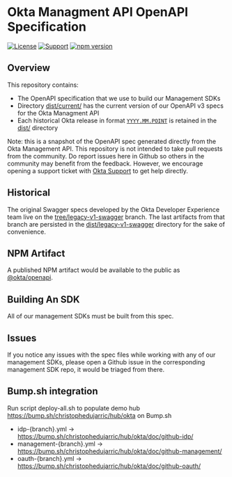 # Okta Managment API OpenAPI Specification

[![License](https://img.shields.io/badge/License-Apache%202.0-blue.svg)](https://opensource.org/licenses/Apache-2.0)
[![Support](https://img.shields.io/badge/support-Developer%20Forum-blue.svg)](https://devforum.okta.com/)
[![npm version](https://img.shields.io/npm/v/@okta/openapi.svg?style=flat-square)](https://www.npmjs.com/package/@okta/okta)

## Overview

This repository contains:

- The OpenAPI specification that we use to build our Management SDKs
- Directory [dist/current/](dist/current/) has the current version of our OpenAPI v3 specs for the Okta Managment API
- Each historical Okta release in format [`YYYY.MM.POINT`](https://help.okta.com/en-us/content/topics/releasenotes/production.htm) is retained in the [dist/](dist/) directory

Note: this is a snapshot of the OpenAPI spec generated directly from the Okta
Management API. This repository is not intended to take pull requests from the
community. Do report issues here in Github so others in the community may
benefit from the feedback. However, we encourage opening a support ticket with
[Okta Support](https://support.okta.com/) to get help directly.

## Historical

The original Swagger specs developed by the Okta Developer Experience team live
on the <a href="../../tree/legacy-v1-swagger">tree/legacy-v1-swagger</a> branch. The
last artifacts from that branch are persisted in the
[dist/legacy-v1-swagger](dist/legacy-v1-swagger/) directory for the sake of
convenience.

## NPM Artifact

A published NPM artifact would be available to the public as
[@okta/openapi](https://www.npmjs.com/package/@okta/openapi).

## Building An SDK

All of our management SDKs must be built from this spec.

## Issues

If you notice any issues with the spec files while working with any of our
management SDKs, please open a Github issue in the corresponding management SDK
repo, it would be triaged from there.

## Bump.sh integration

Run script deploy-all.sh to populate demo hub https://bump.sh/christophedujarric/hub/okta on Bump.sh

* idp-{branch}.yml -> https://bump.sh/christophedujarric/hub/okta/doc/github-idp/
* management-{branch}.yml -> https://bump.sh/christophedujarric/hub/okta/doc/github-management/
* oauth-{branch}.yml -> https://bump.sh/christophedujarric/hub/okta/doc/github-oauth/
